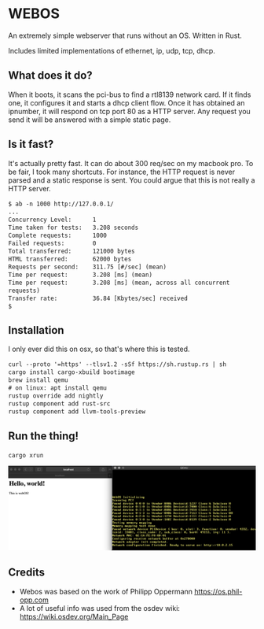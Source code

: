 # WEBOS
An extremely simple webserver that runs without an OS. Written in Rust.

Includes limited implementations of ethernet, ip, udp, tcp, dhcp.

## What does it do?
When it boots, it scans the pci-bus to find a rtl8139 network card. If it finds one, it configures it and starts a dhcp client flow. Once it has obtained an ipnumber, it will respond on tcp port 80 as a HTTP server. Any request you send it will be answered with a simple static page.

## Is it fast?
It's actually pretty fast. It can do about 300 req/sec on my macbook pro. To be fair, I took many shortcuts. For instance, the HTTP request is never parsed and a static response is sent. You could argue that this is not really a HTTP server. 

```
$ ab -n 1000 http://127.0.0.1/
...
Concurrency Level:      1
Time taken for tests:   3.208 seconds
Complete requests:      1000
Failed requests:        0
Total transferred:      121000 bytes
HTML transferred:       62000 bytes
Requests per second:    311.75 [#/sec] (mean)
Time per request:       3.208 [ms] (mean)
Time per request:       3.208 [ms] (mean, across all concurrent requests)
Transfer rate:          36.84 [Kbytes/sec] received
$
```
## Installation
I only ever did this on osx, so that's where this is tested. 
```
curl --proto '=https' --tlsv1.2 -sSf https://sh.rustup.rs | sh
cargo install cargo-xbuild bootimage
brew install qemu
# on linux: apt install qemu
rustup override add nightly
rustup component add rust-src
rustup component add llvm-tools-preview
```
## Run the thing!
`cargo xrun`

![Hello world](webos.png)

## Credits
* Webos was based on the work of Philipp Oppermann https://os.phil-opp.com
* A lot of useful info was used from the osdev wiki: https://wiki.osdev.org/Main_Page
